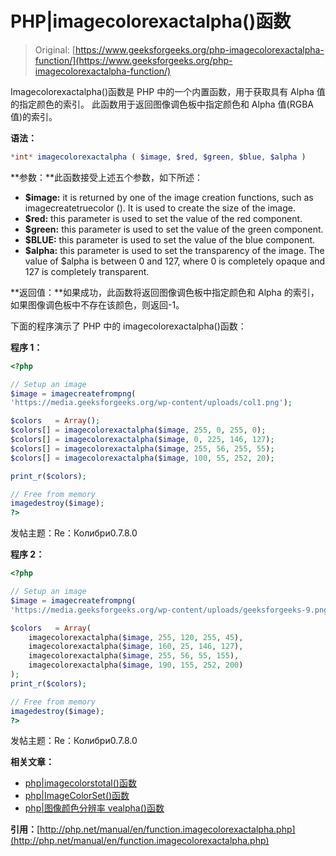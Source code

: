 # PHP|imagecolorexactalpha()函数

> Original: [https://www.geeksforgeeks.org/php-imagecolorexactalpha-function/](https://www.geeksforgeeks.org/php-imagecolorexactalpha-function/)

Imagecolorexactalpha()函数是 PHP 中的一个内置函数，用于获取具有 Alpha 值的指定颜色的索引。 此函数用于返回图像调色板中指定颜色和 Alpha 值(RGBA 值)的索引。

**语法：**

```php
*int* imagecolorexactalpha ( $image, $red, $green, $blue, $alpha )
```

**参数：**此函数接受上述五个参数，如下所述：

*   **$image:** it is returned by one of the image creation functions, such as imagecreatetruecolor (). It is used to create the size of the image.
*   **$red:** this parameter is used to set the value of the red component.
*   **$green:** this parameter is used to set the value of the green component.
*   **$BLUE:** this parameter is used to set the value of the blue component.
*   **$alpha:** this parameter is used to set the transparency of the image. The value of $alpha is between 0 and 127, where 0 is completely opaque and 127 is completely transparent.

**返回值：**如果成功，此函数将返回图像调色板中指定颜色和 Alpha 的索引，如果图像调色板中不存在该颜色，则返回-1。

下面的程序演示了 PHP 中的 imagecolorexactalpha()函数：

**程序 1：**

```php
<?php

// Setup an image
$image = imagecreatefrompng(
'https://media.geeksforgeeks.org/wp-content/uploads/col1.png');

$colors   = Array();
$colors[] = imagecolorexactalpha($image, 255, 0, 255, 0);
$colors[] = imagecolorexactalpha($image, 0, 225, 146, 127);
$colors[] = imagecolorexactalpha($image, 255, 56, 255, 55);
$colors[] = imagecolorexactalpha($image, 100, 55, 252, 20);

print_r($colors);

// Free from memory
imagedestroy($image);
?>
```

发帖主题：Re：Колибри0.7.8.0

**程序 2：**

```php
<?php

// Setup an image
$image = imagecreatefrompng(
'https://media.geeksforgeeks.org/wp-content/uploads/geeksforgeeks-9.png');

$colors   = Array(
    imagecolorexactalpha($image, 255, 120, 255, 45),
    imagecolorexactalpha($image, 160, 25, 146, 127),
    imagecolorexactalpha($image, 255, 56, 55, 155),
    imagecolorexactalpha($image, 190, 155, 252, 200)
);
print_r($colors);

// Free from memory
imagedestroy($image);
?>
```

发帖主题：Re：Колибри0.7.8.0

**相关文章：**

*   [php|imagecolorstotal()函数](https://www.geeksforgeeks.org/php-imagecolorstotal-function/)
*   [php|ImageColorSet()函数](https://www.geeksforgeeks.org/php-imagecolorset-function/)
*   [php|图像颜色分辨率 vealpha()函数](https://www.geeksforgeeks.org/php-imagecolorresolvealpha-function/)

**引用：**[http://php.net/manual/en/function.imagecolorexactalpha.php](http://php.net/manual/en/function.imagecolorexactalpha.php)